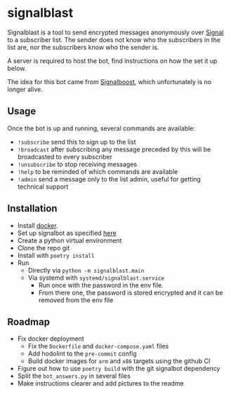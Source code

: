 # signalblast

Signalblast is a tool to send encrypted messages anonymously over [Signal](https://www.signal.org/) to a subscriber list. The sender does not know who the subscribers in the list are, nor the subscribers know who the sender is.

A server is required to host the bot, find instructions on how the set it up below.

The idea for this bot came from [Signalboost](https://web.archive.org/web/https://signalboost.info/), which unfortunately is no longer alive.

## Usage

Once the bot is up and running, several commands are available:
* `!subscribe` send this to sign up to the list
* `!broadcast` after subscribing any message preceded by this will be broadcasted to every subscriber
* `!unsubscribe` to stop receiving messages
* `!help` to be reminded of which commands are available
* `!admin` send a message only to the list admin, useful for getting technical support

## Installation

* Install [docker](https://www.docker.com/).
* Set up signalbot as specified [here](https://github.com/filipre/signalbot)
* Create a python virtual environment
* Clone the repo git
* Install with `poetry install`
* Run
  * Directly via `python -m signalblast.main`
  * Via systemd with `systemd/signalblast.service`
    * Run once with the password in the env file.
    * From there one, the password is stored encrypted and it can be removed from the env file

## Roadmap
* Fix docker deployment
  * Fix the `Dockerfile` and `docker-compose.yaml` files
  * Add hodolint to the `pre-commit` config
  * Build docker images for `arm` and `x86` targets using the github CI
* Figure out how to use `poetry build` with the git signalbot dependency
* Split the `bot_answers.py` in several files
* Make instructions clearer and add pictures to the readme
